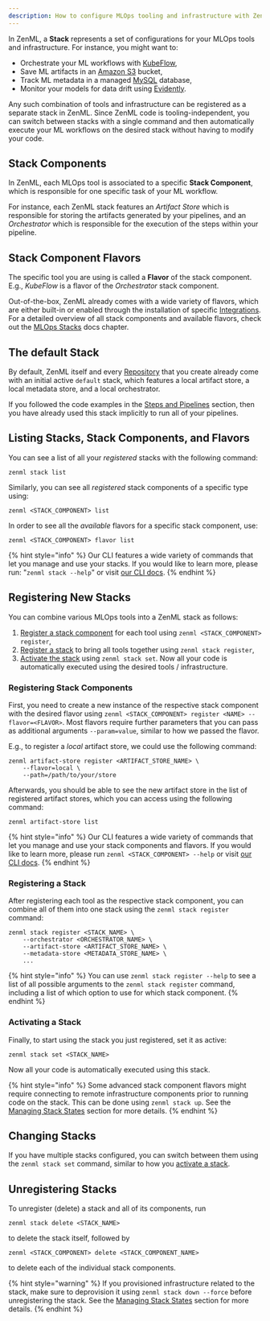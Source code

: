 ```yaml
---
description: How to configure MLOps tooling and infrastructure with ZenML Stacks
---
```


In ZenML, a **Stack** represents a set of configurations for your MLOps tools
and infrastructure. For instance, you might want to:

- Orchestrate your ML workflows with [KubeFlow](../mlops_stacks/orchestrators/kubeflow.md),
- Save ML artifacts in an [Amazon S3](../mlops_stacks/artifact_stores/amazon_s3.md) bucket,
- Track ML metadata in a managed [MySQL](../mlops_stacks/metadata_stores/mysql.md) database,
- Monitor your models for data drift using [Evidently](../mlops_stacks/data_validators/evidently.md).

Any such combination of tools and infrastructure can be registered as a 
separate stack in ZenML. Since ZenML code is tooling-independent, you can 
switch between stacks with a single command and then automatically execute your
ML workflows on the desired stack without having to modify your code.

## Stack Components

In ZenML, each MLOps tool is associated to a specific **Stack Component**,
which is responsible for one specific task of your ML workflow. 

For instance,
each ZenML stack features an *Artifact Store* which is responsible for storing
the artifacts generated by your pipelines, and an *Orchestrator* which is
responsible for the execution of the steps within your pipeline. 

## Stack Component Flavors

The specific tool you are using is called a **Flavor** of the stack component. 
E.g., *KubeFlow* is a flavor of the *Orchestrator* stack component.

Out-of-the-box, ZenML already comes with a wide variety of flavors, which are
either built-in or enabled through the installation of specific
[Integrations](../../mlops_stacks/integrations.md).
For a detailed overview of all stack components and available flavors, 
check out the [MLOps Stacks](../mlops_stacks/categories.md) docs chapter.

## The default Stack

By default, ZenML itself and every [Repository](#repositories) that you create
already come with an initial active `default` stack, which features a local 
artifact store, a local metadata store, and a local orchestrator. 

If you followed the code examples in the 
[Steps and Pipelines](steps-and-pipelines.md) section, then you have already
used this stack implicitly to run all of your pipelines.

## Listing Stacks, Stack Components, and Flavors

You can see a list of all your *registered* stacks with the following command:

```shell
zenml stack list
```

Similarly, you can see all *registered* stack components of a specific type using:

```shell
zenml <STACK_COMPONENT> list
```

In order to see all the *available* flavors for a specific stack component, use:

```shell
zenml <STACK_COMPONENT> flavor list
```

{% hint style="info" %}
Our CLI features a wide variety of commands that let you manage and use your stacks.
If you would like to learn more, please run: "`zenml stack --help`"
or visit [our CLI docs](https://apidocs.zenml.io/latest/cli/).
{% endhint %}

## Registering New Stacks

You can combine various MLOps tools into a ZenML stack as follows:

1. [Register a stack component](#registering-stack-components) for each tool 
using `zenml <STACK_COMPONENT> register`,
2. [Register a stack](#registering-a-stack) to bring all tools together using
`zenml stack register`,
3. [Activate the stack](#activating-a-stack) using `zenml stack set`. Now all
your code is automatically executed using the desired tools / infrastructure.

### Registering Stack Components

First, you need to create a new instance of the respective stack component
with the desired flavor using `zenml <STACK_COMPONENT> register <NAME> --flavor=<FLAVOR>`. 
Most flavors require further parameters that you can pass as additional
arguments `--param=value`, similar to how we passed the flavor.

E.g., to register a *local* artifact store, we could use the following command:

```shell
zenml artifact-store register <ARTIFACT_STORE_NAME> \
    --flavor=local \
    --path=/path/to/your/store
```

Afterwards, you should be able to see the new artifact store in the
list of registered artifact stores, which you can access using the following command:

```shell
zenml artifact-store list
```

{% hint style="info" %}
Our CLI features a wide variety of commands that let you manage and use your
stack components and flavors. If you would like to learn more, please run
`zenml <STACK_COMPONENT> --help` or visit [our CLI docs](https://apidocs.zenml.io/latest/cli/).
{% endhint %}

### Registering a Stack

After registering each tool as the respective stack component, you can combine
all of them into one stack using the `zenml stack register` command:

```shell
zenml stack register <STACK_NAME> \
    --orchestrator <ORCHESTRATOR_NAME> \
    --artifact-store <ARTIFACT_STORE_NAME> \
    --metadata-store <METADATA_STORE_NAME> \
    ...
```

{% hint style="info" %}
You can use `zenml stack register --help` to see a list of all possible 
arguments to the `zenml stack register` command, including a list of which 
option to use for which stack component.
{% endhint %}

### Activating a Stack

Finally, to start using the stack you just registered, set it as active:

```shell
zenml stack set <STACK_NAME>
```
Now all your code is automatically executed using this stack.

{% hint style="info" %}
Some advanced stack component flavors might require connecting to remote 
infrastructure components prior to running code on the stack. This can be done
using `zenml stack up`. See the [Managing Stack States](stack-state-management.md)
section for more details.
{% endhint %}

## Changing Stacks

If you have multiple stacks configured, you can switch between them using the
`zenml stack set` command, similar to how you [activate a stack](#activating-a-stack).

## Unregistering Stacks

To unregister (delete) a stack and all of its components, run

```shell
zenml stack delete <STACK_NAME>
```

to delete the stack itself, followed by

```shell
zenml <STACK_COMPONENT> delete <STACK_COMPONENT_NAME>
```

to delete each of the individual stack components.

{% hint style="warning" %}
If you provisioned infrastructure related to the stack, make sure to
deprovision it using `zenml stack down --force` before unregistering the stack.
See the [Managing Stack States](stack-state-management.md) section for more details.
{% endhint %}
